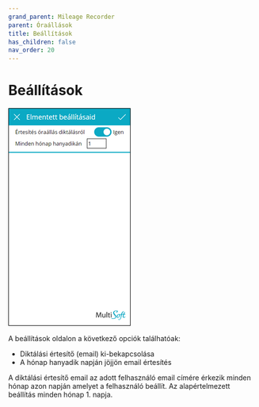 ```yaml
---
grand_parent: Mileage Recorder
parent: Óraállások
title: Beállítások
has_children: false
nav_order: 20
---
```


# Beállítások

![reminder settings](static/images/ReminderSettings.png)

A beállítások oldalon a következő opciók találhatóak:
-	Diktálási értesítő (email) ki-bekapcsolása
-	A hónap hanyadik napján jöjjön email értesítés

A diktálási értesítő email az adott felhasználó email címére érkezik minden hónap azon napján amelyet a felhasználó beállít. Az alapértelmezett beállítás minden hónap 1. napja.